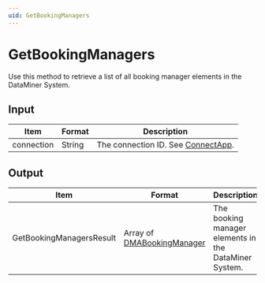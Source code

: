 ```yaml
---
uid: GetBookingManagers
---
```


# GetBookingManagers

Use this method to retrieve a list of all booking manager elements in the DataMiner System.

## Input

| Item       | Format | Description                                          |
|------------|--------|------------------------------------------------------|
| connection | String | The connection ID. See [ConnectApp](xref:ConnectApp). |

## Output

| Item | Format | Description |
|--|--|--|
| GetBookingManagersResult | Array of [DMABookingManager](xref:DMABookingManager) | The booking manager elements in the DataMiner System. |
